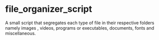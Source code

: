 # file_organizer_script
A small script that segregates each type of file in their respective folders namely images , videos, programs or executables, documents, fonts and miscellaneous.
